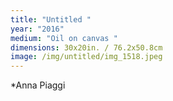 ```yaml
---
title: "Untitled "
year: "2016"
medium: "Oil on canvas "
dimensions: 30x20in. / 76.2x50.8cm
image: /img/untitled/img_1518.jpeg
---
```

*Anna Piaggi
